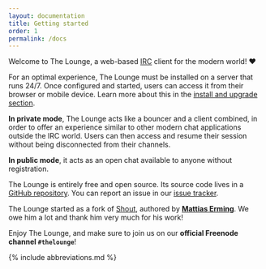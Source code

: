 ```yaml
---
layout: documentation
title: Getting started
order: 1
permalink: /docs
---
```


Welcome to The Lounge, a web-based [IRC](https://en.wikipedia.org/wiki/Internet_Relay_Chat) client for the modern world! ❤️

For an optimal experience, The Lounge must be installed on a server that runs 24/7. Once configured and started, users can access it from their browser or mobile device. Learn more about this in the [install and upgrade section](/docs/install-and-upgrade).

**In private mode**, The Lounge acts like a bouncer and a client combined, in order to offer an experience similar to other modern chat applications outside the IRC world. Users can then access and resume their session without being disconnected from their channels.

**In public mode**, it acts as an open chat available to anyone without registration.

The Lounge is entirely free and open source. Its source code lives in a [GitHub repository](https://github.com/thelounge/thelounge). You can report an issue in our [issue tracker](https://github.com/thelounge/thelounge/issues).

The Lounge started as a fork of [Shout](https://github.com/erming/shout), authored by **[Mattias Erming](https://github.com/erming)**. We owe him a lot and thank him very much for his work!

Enjoy The Lounge, and make sure to join us on our **official Freenode channel `#thelounge`**!

{% include abbreviations.md %}
